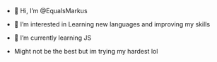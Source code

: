 - 👋 Hi, I’m @EqualsMarkus
- 👀 I’m interested in Learning new languages and improving my skills
- 🌱 I’m currently learning JS

- Might not be the best but im trying my hardest lol
